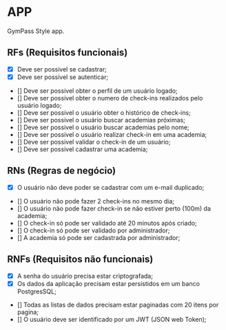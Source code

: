 # APP

GymPass Style app.

## RFs (Requisitos funcionais)

- [x] Deve ser possivel se cadastrar;
- [x] Deve ser possivel se autenticar;
- [] Deve ser possivel obter o perfil de um usuário logado;
- [] Deve ser possivel obter o numero de check-ins realizados pelo usuário logado;
- [] Deve ser possivel o usuário obter o histórico de check-ins;
- [] Deve ser possivel o usuário buscar academias próximas;
- [] Deve ser possivel o usuário buscar academias pelo nome;
- [] Deve ser possivel o usuário realizar check-in em uma academia;
- [] Deve ser possivel validar o check-in de um usuário;
- [] Deve ser possivel cadastrar uma academia;

## RNs (Regras de negócio)

- [x] O usuário não deve poder se cadastrar com um e-mail duplicado;
- [] O usuário não pode fazer 2 check-ins no mesmo dia;
- [] O usuário não pode fazer check-in se não estiver perto (100m) da academia;
- [] O check-in só pode ser validado até 20 minutos após criado;
- [] O check-in só pode ser validado por administrador;
- [] A academia só pode ser cadastrada por administrador;

## RNFs (Requisitos não funcionais)

- [x] A senha do usuário precisa estar criptografada;
- [x] Os dados da aplicação precisam estar persistidos em um banco PostgresSQL;
- [] Todas as listas de dados precisam estar paginadas com 20 itens por pagina;
- [] O usuário deve ser identificado por um JWT (JSON web Token);
